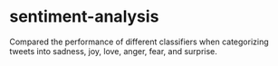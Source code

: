 # sentiment-analysis
Compared the performance of different classifiers when categorizing tweets into sadness, joy, love, anger, fear, and surprise.
